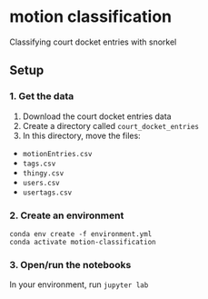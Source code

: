 # motion classification
Classifying court docket entries with snorkel

## Setup

### 1. Get the data
1. Download the court docket entries data
2. Create a directory called `court_docket_entries`
3. In this directory, move the files:
  - `motionEntries.csv`
  - `tags.csv`
  - `thingy.csv`
  - `users.csv`
  - `usertags.csv`

### 2. Create an environment
```
conda env create -f environment.yml
conda activate motion-classification
```

### 3. Open/run the notebooks
In your environment, run `jupyter lab`

